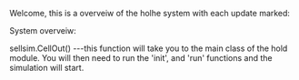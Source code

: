 Welcome, this is a overveiw of the holhe system with each update marked:

System overveiw:

sellsim.CellOut()
    ---this function will take you to the main class of the hold module. You will then need to run the 'init', and 'run' functions and the simulation will start.


